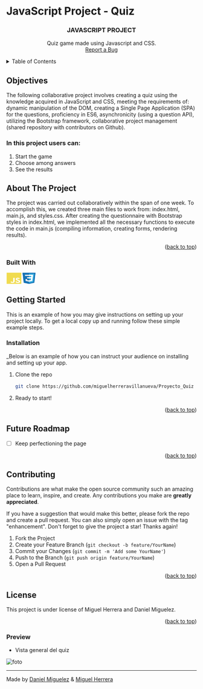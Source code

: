 # JavaScript Project - Quiz

 <h3 align="center">JAVASCRIPT PROJECT</h3>


 <p align="center">
    Quiz game made using Javascript and CSS.
    <br />
    <a href="https://github.com/miguelherreravillanueva/Proyecto_Quiz/issues">Report a Bug</a>
  </p>

<!-- TABLE OF CONTENTS -->
<details>
  <summary>Table of Contents</summary>
  <ol>
        <li><a href="#objectives">Objectives</a></li>
    <li>
      <a href="#about-the-project">About The Project</a>
      <ul>
         <li><a href="#built-with">Built With</a></li>
      </ul>   
    </li>
    <li>
      <a href="#getting-started">Getting Started</a>
      <ul>
        <li><a href="#prerequisites">Prerequisites</a></li>
        <li><a href="#installation">Installation</a></li>
      </ul>
    </li>
    <li><a href="#future-roadmap">Future Roadmap</a></li>
    <li><a href="#contributing">Contributing</a></li>
    <li><a href="#license">License</a></li>
    <li><a href="#acknowledgments">Acknowledgments</a></li>
    <li><a href="#contact">Contact</a></li>
  </ol>
</details>


<!-- ABOUT THE OBJECTIVES -->
## Objectives
The following collaborative project involves creating a quiz using the knowledge acquired in JavaScript and CSS, meeting the requirements of: dynamic manipulation of the DOM, creating a Single Page Application (SPA) for the questions, proficiency in ES6, asynchronicity (using a question API), utilizing the Bootstrap framework, collaborative project management (shared repository with contributors on Github).
### In this project users can: 
<objectives>
  <ol>
    <li>Start the game</li>
    <li>Choose among answers</a></li>
    <li>See the results</a></li>
</ol>
</objectives>

<!-- ABOUT THE PROJECT -->
## About The Project

The project was carried out collaboratively within the span of one week. To accomplish this, we created three main files to work from: index.html, main.js, and styles.css.
After creating the questionnaire with Bootstrap styles in index.html, we implemented all the necessary functions to execute the code in main.js (compiling information, creating forms, rendering results).

<p align="right">(<a href="#readme-top">back to top</a>)</p>

### Built With

<img align="center" alt="Rafa-Js" height="30" width="40" src="https://raw.githubusercontent.com/devicons/devicon/master/icons/javascript/javascript-plain.svg"><img align="center" alt="Rafa-CSS" height="30" width="40" src="https://raw.githubusercontent.com/devicons/devicon/master/icons/css3/css3-original.svg">


<!-- GETTING STARTED -->
## Getting Started

This is an example of how you may give instructions on setting up your project locally.
To get a local copy up and running follow these simple example steps.

### Installation

_Below is an example of how you can instruct your audience on installing and setting up your app.

1. Clone the repo
   ```sh
   git clone https://github.com/miguelherreravillanueva/Proyecto_Quiz
   ```

2. Ready to start!


<p align="right">(<a href="#readme-top">back to top</a>)</p>


<!-- FUTURE -->
## Future Roadmap

- [ ] Keep perfectioning the page


<p align="right">(<a href="#readme-top">back to top</a>)</p>


<!-- CONTRIBUTING -->
## Contributing

Contributions are what make the open source community such an amazing place to learn, inspire, and create. Any contributions you make are **greatly appreciated**.

If you have a suggestion that would make this better, please fork the repo and create a pull request. You can also simply open an issue with the tag "enhancement".
Don't forget to give the project a star! Thanks again!

1. Fork the Project
2. Create your Feature Branch (`git checkout -b feature/YourName`)
3. Commit your Changes (`git commit -m 'Add some YourName'`)
4. Push to the Branch (`git push origin feature/YourName`)
5. Open a Pull Request

<p align="right">(<a href="#readme-top">back to top</a>)</p>



<!-- LICENSE -->
## License

This project is under license of Miguel Herrera and Daniel Miguelez.

<p align="right">(<a href="#readme-top">back to top</a>)</p>



### Preview 

- Vista general del quiz

![foto](assets/e7802fb5-d886-4fda-8423-e84503abc821.gif)


----

Made by [Daniel Miguelez](https://github.com/DanielMiguelez) & [Miguel Herrera](https://github.com/miguelherreravillanueva)

